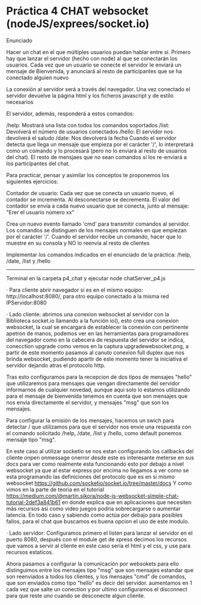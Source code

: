 # Práctica 4 CHAT websocket (nodeJS/exprees/socket.io)

Enunciado

Hacer un chat en el que múltiples usuarios puedan hablar entre sí. Primero hay que lanzar el servidor (hecho con node) al que se conectarán los usuarios. Cada vez que un usuario se conecte el servidor le enviará un mensaje de Bienvenida, y anunciará al resto de participantes que se ha conectado alguien nuevo

La conexión al servidor será a través del navegador. Una vez conectado el servidor devuelve la página html y los ficheros javascript y de estilo necesarios

El servidor, además, responderá a estos comandos:

/help: Mostrará una lista con todos los comandos soportados
/list: Devolverá el número de usuarios conectados
/hello: El servidor nos devolverá el saludo
/date: Nos devolverá la fecha
Cuando el servidor detecta que llega un mensaje que empieza por el carácter '/', lo interpretará como un comando y lo procesará (pero no lo enviará al resto de usuarios del chat). El resto de mensjaes que no sean comandos sí los re-enviará a los participantes del chat.

Para practicar, pensar y asimilar los conceptos te proponemos los siguientes ejercicios:

Contador de usuario: Cada vez que se conecta un usuario nuevo, el contador se incrementa. Al desconectarse se decrementa. El valor del contador se envía a cada nuevo usuario que se conecta, junto al mensaje: "Erer el usuario número xx"

Crea un nuevo evento llamado 'cmd' para transmitir comandos al servidor. Los comandos se distinguen de los mensajes normales en que empiezan por el carácter '/'. Cuando el servidor recibe un comando, hacer que lo muestre en su consola y NO lo reenvía al resto de clientes

Implementar los comandos indicados en el enunciado de la práctica: /help, /date, /list y /hello

------------------------------------------------------------------------------------------------------------------------
 Terminal en la carpeta p4_chat y ejecutar node chatServer_p4.js

 · Para cliente abrir navegador si es en el mismo equipo: http://localhost:8080/, para otro equipo conectado a la misma red IPServidor:8080

 · Lado cliente: abrimos una conexion websocket al servidor con la Biblioteca socket.io llamando a la función io(), esto crea una conexion
   websocket, la cual se encargará de establecer la conexión con pertinente apetron de manos, podemos ver en las herramientas para programadores del navegador como en la cabecera de respuesta del servidor se indica, conecction upgrade como vemos en la captura upgradewebsocket.png, a partir de este momento pasamos al canuto conexion full duplex que nos brinda websocket, pudiendo apartir de este momento tener la iniciativa el servidor dejando atras el protocolo http.

   Tras esto configuramos para la recepcion de dos tipos de mensajes "hello" que utilizaremos para mensajes que vengan directamente del servidor informarnos de cualquier novedad, aunque aqui solo lo estamos utilizando para el mensaje de bienvenida tenemos en cuenta que son mensajes que nos envía directamente el servidor, y mensajes "msg" que son los mensajes.

   Para configurar la emisión de los mensajes, hacemos un swich para detectar / que utilizamos para que el servidor nos envie una respuesta
   con el comando solicitado /help, /date, /list y /hello, como default ponemos mensaje tipo "msg".

   En este caso al utilizar socketio se nos estan configurando los callbacks del cliente onpen onmessage onerror desde este es interesante
   meterse en sus docs para ver como realmente esta funcionando esto por debajo a nivel websocket ya que al estar express por encima no llegamos a ver como se esta programando las definiciones del protocolo que es en si mismo websocket
   https://github.com/socketio/socket.io/tree/master/docs
   Y como vimos en la parte de teoria en el tutorial https://medium.com/@martin.sikora/node-js-websocket-simple-chat-tutorial-2def3a841b61
   en donde explica que en aplicaciones que necesiten más recursos asi como video juegos podría sobrecargarse o aumentar latencia.
   En todo caso y sabiendo como actúa por debajo para posibles fallos, para el chat que buscamos es buena opcion el uso de este modulo.

 · Lado servidor: Configuramos primero el listen para lanzar el servidor en el puerto 8080, después con el module get de xpress decimos
   los recursos que vamos a servir al cliente en este caso sería el html y el css, y use para recursos estaticos.

   Ahora pasamos a configurar la comunicación por websokets para ello distinguimos entre los mensajes tipo "msg" que son mensajes estandar
   que son reenviados a todos los clientes, y los mensajes "cmd" de comandos, que son enviados como tipo "hello" es decir del servidor. aumentamos en 1 cada vez que salte un conection y por ultimo configuramos el disconnect para que reste uno cuando se desconecte algun cliente.

